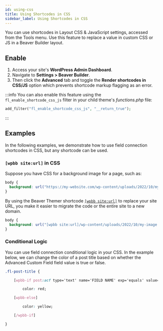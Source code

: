 ```yaml
---
id: using-css
title: Using Shortcodes in CSS
sidebar_label: Using Shortcodes in CSS
---
```


You can use shortcodes in Layout CSS & JavaScript settings, accessed from the Tools menu. Use this feature to replace a value in custom CSS or JS in a Beaver Builder layout.

## Enable

1. Access your site's **WordPress Admin Dashboard**.
2. Navigate to **Settings > Beaver Builder**.
3. Then click the **Advanced** tab and toggle the **Render shortcodes in CSS/JS** option which prevents shortcode markup flagging as an error.

:::info
You can also enable this feature using the `fl_enable_shortcode_css_js` filter in your child theme's _functions.php_ file:

```php
add_filter("fl_enable_shortcode_css_js", "__return_true");
```

:::

## Examples

In the following examples, we demonstrate how to use field connection shortcodes in CSS, but any shortcode can be used.

### `[wpbb site:url]` in CSS

Suppose you have CSS for a background image for a page, such as:

```css
body {
  background: url("https://my-website.com/wp-content/uploads/2022/10/my-image.jpg");
}
```

By using the Beaver Themer shortcode [`[wpbb site:url]`](/beaver-themer/field-connections/wordpress-data#site-url) to replace your site URL, you make it easier to migrate the code or the entire site to a new domain.

```css
body {
  background: url("[wpbb site:url]/wp-content/uploads/2022/10/my-image.jpg");
}
```

### Conditional Logic

You can use field connection conditional logic in your CSS. In the example below, we can change the color of a post title based on whether the Advanced Custom Field field value is true or false.

```css
.fl-post-title {

	[wpbb-if post:acf type='text' name='FIELD NAME' exp='equals' value='SOME VALUE']

		color: red;

	[wpbb-else]

		color: yellow;

	[/wpbb-if]

}
```

